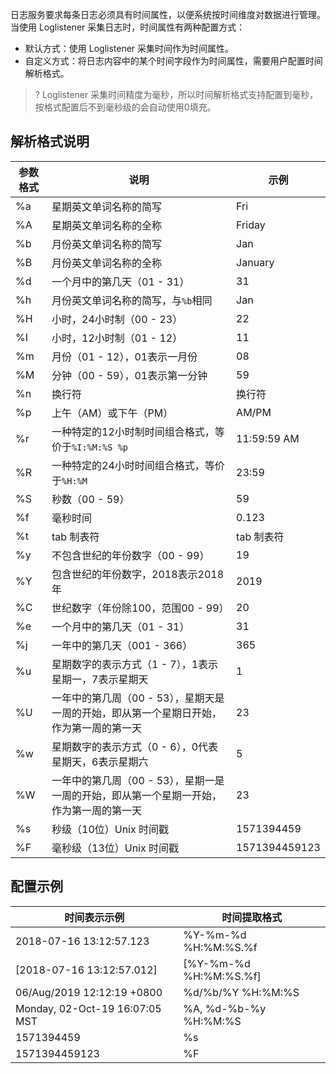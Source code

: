 

日志服务要求每条日志必须具有时间属性，以便系统按时间维度对数据进行管理。当使用 Loglistener 采集日志时，时间属性有两种配置方式：

- 默认方式：使用 Loglistener 采集时间作为时间属性。
- 自定义方式：将日志内容中的某个时间字段作为时间属性，需要用户配置时间解析格式。

>? Loglistener 采集时间精度为毫秒，所以时间解析格式支持配置到毫秒，按格式配置后不到毫秒级的会自动使用0填充。
>

## 解析格式说明

| 参数格式 | 说明                                                         | 示例        |
| -------- | ------------------------------------------------------------ | ----------- |
| %a       | 星期英文单词名称的简写                                       | Fri         |
| %A       | 星期英文单词名称的全称                                       | Friday      |
| %b       | 月份英文单词名称的简写                                       | Jan         |
| %B       | 月份英文单词名称的全称                                       | January     |
| %d       | 一个月中的第几天（01 - 31）                                    | 31          |
| %h       | 月份英文单词名称的简写，与`%b`相同                         | Jan         |
| %H       | 小时，24小时制（00 - 23）                                      | 22          |
| %I       | 小时，12小时制（01 - 12）                                      | 11          |
| %m       | 月份（01 - 12），01表示一月份                                  | 08          |
| %M       | 分钟（00 - 59），01表示第一分钟                                | 59          |
| %n       | 换行符                                                       | 换行符      |
| %p       | 上午（AM）或下午（PM）                                       | AM/PM       |
| %r       | 一种特定的12小时制时间组合格式，等价于`%I:%M:%S %p`          | 11:59:59 AM |
| %R       | 一种特定的24小时时间组合格式，等价于`%H:%M`                  | 23:59       |
| %S       | 秒数（00 - 59）                                                | 59          |
| %f       | 毫秒时间 |0.123          |
| %t       | tab 制表符                                                    | tab 制表符   |
| %y       | 不包含世纪的年份数字（00 - 99）                                | 19          |
| %Y       | 包含世纪的年份数字，2018表示2018年                           | 2019        |
| %C       | 世纪数字（年份除100，范围00 - 99）                             | 20          |
| %e       | 一个月中的第几天（01 - 31）                                    | 31          |
| %j       | 一年中的第几天（001 - 366）                                    | 365         |
| %u       | 星期数字的表示方式（1 - 7），1表示星期一，7表示星期天          | 1           |
| %U       | 一年中的第几周（00 - 53），星期天是一周的开始，即从第一个星期日开始，作为第一周的第一天 | 23          |
| %w       | 星期数字的表示方式（0 - 6），0代表星期天，6表示星期六          | 5           |
| %W       | 一年中的第几周（00 - 53），星期一是一周的开始，即从第一个星期一开始，作为第一周的第一天 | 23          |
| %s       | 秒级（10位）Unix 时间戳                                       | 1571394459  |
| %F      | 毫秒级（13位）Unix 时间戳                                        | 1571394459123  |



## 配置示例

| 时间表示示例                   | 时间提取格式          |
| ------------------------------ | --------------------- |
| 2018-07-16 13:12:57.123            | %Y-%m-%d %H:%M:%S.%f     |
| [2018-07-16 13:12:57.012]      | [%Y-%m-%d %H:%M:%S.%f]   |
| 06/Aug/2019 12:12:19 +0800     | %d/%b/%Y %H:%M:%S     |
| Monday, 02-Oct-19 16:07:05 MST | %A, %d-%b-%y %H:%M:%S |
| 1571394459                     | %s                    |
| 1571394459123                     | %F                    |


